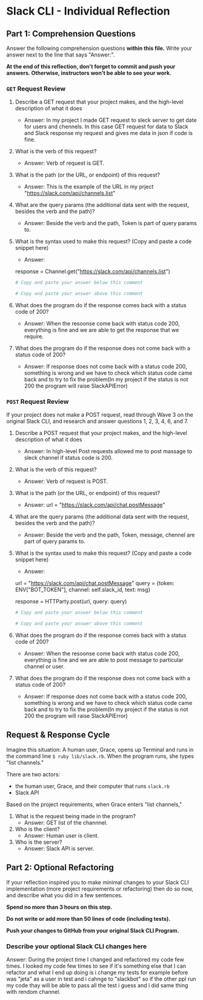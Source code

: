 # Slack CLI - Individual Reflection

## Part 1: Comprehension Questions

Answer the following comprehension questions **within this file.** Write your answer next to the line that says "Answer:".

**At the end of this reflection, don't forget to commit and push your answers. Otherwise, instructors won't be able to see your work.**

### `GET` Request Review

1. Describe a GET request that your project makes, and the high-level description of what it does
    - Answer: In my project I made GET request to sleck server to get date for users and chennels. In this case GET  request for data to Slack and Slack response my request and gives me data in json if code is fine.
1. What is the verb of this request?
    - Answer: Verb of request is GET.
1. What is the path (or the URL, or endpoint) of this request?
    - Answer: This is the example of the URL in my prject "https://slack.com/api/channels.list"
1. What are the query params (the additional data sent with the request, besides the verb and the path)?
    - Answer: Beside the verb and the path, Token is part of query params to.
1. What is the syntax used to make this request? (Copy and paste a code snippet here)
    - Answer:

    response = Channel.get("https://slack.com/api/channels.list")
 
      ```ruby
      # Copy and paste your answer below this comment

      # Copy and paste your answer above this comment
      ```
1. What does the program do if the response comes back with a status code of 200?
    - Answer: When the resoonse come back with status code 200, everything is fine and we are able to get the response that we require.
1. What does the program do if the response does not come back with a status code of 200?
    - Answer: If response does not come back with a status code 200, something is wrong and we have to check which status code came back and to try to fix the problem(In my project if the status is not 200 the program will raise SlackAPIError)

### `POST` Request Review

If your project does not make a POST request, read through Wave 3 on the original Slack CLI, and research and answer questions 1, 2, 3, 4, 6, and 7.

1. Describe a POST request that your project makes, and the high-level description of what it does
    - Answer: In high-level Post requests allowed me to post massage to sleck channel if status code is 200.
1. What is the verb of this request?
    - Answer: Verb of request is POST.
1. What is the path (or the URL, or endpoint) of this request?
    - Answer: url = "https://slack.com/api/chat.postMessage"
1. What are the query params (the additional data sent with the request, besides the verb and the path)?
    - Answer: Beside the verb and the path, Token, message, chennel are part of query params to.
1. What is the syntax used to make this request? (Copy and paste a code snippet here)
    - Answer:

    url = "https://slack.com/api/chat.postMessage"
    query = {token: ENV["BOT_TOKEN"], channel: self.slack_id, text: msg}

    response = HTTParty.post(url, query: query)
      ```ruby
      # Copy and paste your answer below this comment

      # Copy and paste your answer above this comment
      ```
1. What does the program do if the response comes back with a status code of 200?
    - Answer: When the resoonse come back with status code 200, everything is fine and we are able to post message to particular channel or user.
1. What does the program do if the response does not come back with a status code of 200?
    - Answer: If response does not come back with a status code 200, something is wrong and we have to check which status code came back and to try to fix the problem(In my project if the status is not 200 the program will raise SlackAPIError)

## Request & Response Cycle

Imagine this situation: A human user, Grace, opens up Terminal and runs in the command line `$ ruby lib/slack.rb`. When the program runs, she types "list channels."

There are two actors:
  - the human user, Grace, and their computer that runs `slack.rb`
  - Slack API

Based on the project requirements, when Grace enters "list channels,"
1. What is the request being made in the program?
    - Answer: GET list of the channnel.
1. Who is the client?
    - Answer: Human user is client.
1. Who is the server?
    - Answer: Slack API is server. 

## Part 2: Optional Refactoring

If your reflection inspired you to make minimal changes to your Slack CLI implementation (more project requirements or refactoring) then do so now, and describe what you did in a few sentences.

**Spend no more than 3 hours on this step.**

**Do not write or add more than 50 lines of code (including tests).**

**Push your changes to GitHub from your original Slack CLI Program.**

### Describe your optional Slack CLI changes here

Answer: During the project time I changed and refactored my code few times. I looked my code few times to see if it's something else that I can refactor and what I end up doing is i change my tests for example before was "jeta" as a user in test and i cahnge to "slackbot" so if the other ppl run my code thay will be able to pass all the test i guess and i did same thing with rendom channel.
